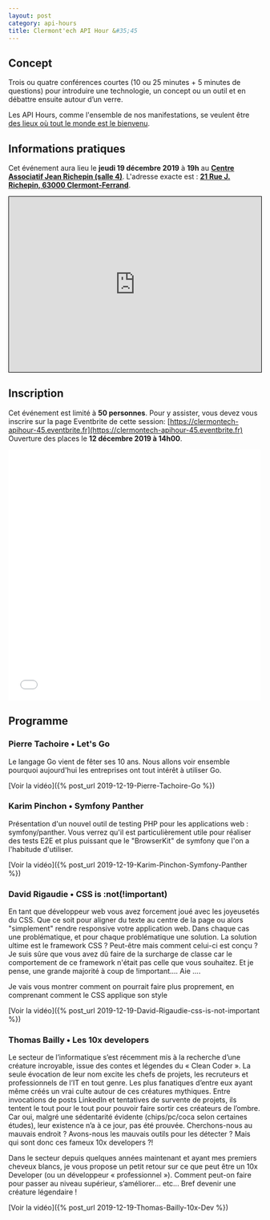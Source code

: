 ```yaml
---
layout: post
category: api-hours
title: Clermont'ech API Hour &#35;45
---
```


## Concept

Trois ou quatre conférences courtes (10 ou 25 minutes + 5 minutes de questions)
pour introduire une technologie, un concept ou un outil et en débattre ensuite
autour d’un verre.

Les API Hours, comme l'ensemble de nos manifestations, se veulent être [des
lieux où tout le monde est le bienvenu](/code-of-conduct.html).


## Informations pratiques

Cet événement aura lieu le **jeudi 19 décembre 2019** à **19h** au 
[**Centre Associatif Jean Richepin (salle 4)**](http://www.clermont-ferrand.fr/+-Centre-Richepin-+.html). L'adresse
exacte est : [**21 Rue J. Richepin, 63000 Clermont-Ferrand**](https://www.openstreetmap.org/#map=19/45.78186/3.08506).

<iframe width="100%" height="350" frameborder="0" scrolling="no" marginheight="0" marginwidth="0" src="https://www.openstreetmap.org/export/embed.html?bbox=3.0836096405982976%2C45.780990896595334%2C3.0871394276618958%2C45.78265381775845&amp;layer=mapnik&amp;marker=45.78182142810052%2C3.0853745341300964" style="border: 1px solid black"></iframe>
<br/>

## Inscription

Cet événement est limité à **50 personnes**.  Pour y assister, vous devez vous
inscrire sur la page Eventbrite de cette session: [https://clermontech-apihour-45.eventbrite.fr](https://clermontech-apihour-45.eventbrite.fr)
Ouverture des places le **12 décembre 2019 à 14h00**.


<iframe src="//eventbrite.fr/tickets-external?eid=83957423915&ref=etckt" frameborder="0" height="500" width="100%" vspace="0" hspace="0" marginheight="5" marginwidth="5" scrolling="auto" allowtransparency="true"></iframe>

<br/>


## Programme

### Pierre Tachoire • Let's Go

Le langage Go vient de fêter ses 10 ans. Nous allons voir ensemble pourquoi aujourd'hui les entreprises ont tout intérêt à utiliser Go.

[Voir la vidéo]({% post_url 2019-12-19-Pierre-Tachoire-Go %})

### Karim Pinchon • Symfony Panther

Présentation d'un nouvel outil de testing PHP pour les applications web : 
symfony/panther. Vous verrez qu'il est particulièrement utile pour réaliser des 
tests E2E et plus puissant que le "BrowserKit" de symfony que l'on a l'habitude 
d'utiliser.

[Voir la vidéo]({% post_url 2019-12-19-Karim-Pinchon-Symfony-Panther %})

### David Rigaudie • CSS is :not(!important) 

En tant que développeur web vous avez forcement joué avec les joyeusetés du CSS.
Que ce soit pour aligner du texte au centre de la page ou alors "simplement" 
rendre responsive votre application web. Dans chaque cas une problématique, et 
pour chaque problématique une solution. La solution ultime est le framework 
CSS ? Peut-être mais comment celui-ci est conçu ? Je suis sûre que vous avez dû 
faire de la surcharge de classe car le comportement de ce framework n'était pas 
celle que vous souhaitez. Et je pense, une grande majorité à coup de 
!important.... Aie ....

Je vais vous montrer comment on pourrait faire plus proprement, en comprenant 
comment le CSS applique son style

[Voir la vidéo]({% post_url 2019-12-19-David-Rigaudie-css-is-not-important %})

### Thomas Bailly • Les 10x  developers

Le secteur de l’informatique s’est récemment mis à la recherche d’une créature incroyable,
issue des contes et légendes du « Clean Coder ». La seule évocation de leur nom excite
les chefs de projets, les recruteurs et professionnels de l’IT en tout genre.
Les plus fanatiques d’entre eux ayant même créés un vrai culte autour de ces
créatures mythiques. Entre invocations de posts LinkedIn et tentatives de survente
de projets, ils tentent le tout pour le tout pour pouvoir faire sortir ces créateurs
de l’ombre. Car oui, malgré une sédentarité évidente (chips/pc/coca selon certaines études),
leur existence n’a à ce jour, pas été prouvée. Cherchons-nous au mauvais endroit ?
Avons-nous les mauvais outils pour les détecter ? Mais qui  sont donc ces fameux 10x developers ?!

Dans le secteur depuis quelques années maintenant et ayant mes premiers cheveux blancs,
je vous propose un petit retour sur ce que peut être un 10x Developer
(ou un développeur « professionnel »). Comment peut-on faire pour passer au niveau
supérieur, s’améliorer… etc... Bref devenir une créature légendaire !

[Voir la vidéo]({% post_url 2019-12-19-Thomas-Bailly-10x-Dev %})
